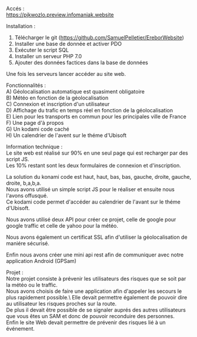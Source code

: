 Accés : \
https://pjkwozlo.preview.infomaniak.website

Installation : 

1) Télécharger le git (https://github.com/SamuelPelletier/EreborWebsite)
2) Installer une base de donnée et activer PDO
3) Exécuter le script SQL
4) Installer un serveur PHP 7.0
5) Ajouter des données factices dans la base de données

Une fois les serveurs lancer accéder au site web.

Fonctionnalités : \
A) Géolocalisation automatique est quasiment obligatoire \
B) Météo en fonction de la géolocalisation \
C) Connexion et inscription d'un utilisateur \
D) Affichage du trafic en temps réel en fonction de la géolocalisation \
E) Lien pour les transports en commun pour les principales ville de France \
F) Une page d'à propos \
G) Un kodami code caché \
H) Un calendrier de l'avent sur le théme d'Ubisoft

Information technique : \
Le site web est réalisé sur 90% en une seul page qui est recharger par des script JS. \
Les 10% restant sont les deux formulaires de connexion et d'inscription.

La solution du konami code est haut, haut, bas, bas, gauche, droite, gauche, droite, b,a,b,a. \
Nous avons utilisé un simple script JS pour le réaliser et ensuite nous l'avons offusqué. \
Ce kodami code permet d'accéder au calendrier de l'avant sur le théme d'Ubisoft. 

Nous avons utilisé deux API pour créer ce projet, celle de google pour google traffic et celle de 
yahoo pour la météo.

Nous avons également un certificat SSL afin d'utiliser la géolocalisation de maniére sécurisé.

Enfin nous avons créer une mini api rest afin de communiquer avec notre application Android (GPSam)

Projet : \
Notre projet consiste à prévenir les utilisateurs des risques que se soit par la météo ou le traffic.\
Nous avons choisis de faire une application afin d'appeler les secours le plus rapidement possible.\ 
Elle devait permettre également de pouvoir dire au utilisateur les risques proches sur la route.\
De plus il devait être possible de se signaler auprés des autres utilisateurs que vous êtes un SAM 
et donc de pouvoir reconduire des personnes.\
Enfin le site Web devait permettre de prévenir des risques lié à un événement.